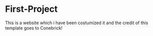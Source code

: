 # First-Project
<p>
This is a website which i have been costumized it 
and the credit of this template goes to Conebrick! 
</p>
